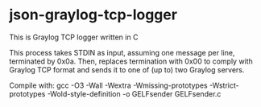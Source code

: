 # json-graylog-tcp-logger
This is Graylog TCP logger written in C

This process takes STDIN as input, assuming one message per line, terminated by 0x0a. Then, replaces termination with 0x00 to comply with Graylog TCP format and sends it to one of (up to) two Graylog servers.

Compile with: gcc -O3 -Wall -Wextra -Wmissing-prototypes -Wstrict-prototypes -Wold-style-definition -o GELFsender GELFsender.c
